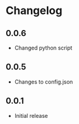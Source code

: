 # Changelog

## 0.0.6
- Changed python script

## 0.0.5
- Changes to config.json

## 0.0.1
- Initial release
